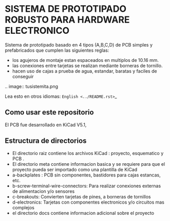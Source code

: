 
# SISTEMA DE PROTOTIPADO ROBUSTO PARA HARDWARE ELECTRONICO

Sistema de prototipado basado en 4 tipos (A,B,C,D) de PCB simples y prefabricados que cumplen las siguientes reglas:

* los agujeros de montaje estan espaceados en multiplos de 10.16 mm.
* las conexiones entre tarjetas se realizan mediante borneras de tornillo.
* hacen uso de cajas a prueba de agua, estandar, baratas y faciles de conseguir

.. image:: tusistemita.png

Lea esto en otros idiomas: `English <../README.rst>`_

## Como usar este repositorio

El PCB fue desarrollado en  KiCad V5.1,


## Estructura de directorios

* El directorio raiz contiene los archivos KiCad : proyecto, esquematico y PCB .
* El directorio meta contiene informacion basica y se requiere para que el proyecto pueda ser importado como una plantilla de KiCad 
* a-backplates :  PCB sin componentes, bastidores para cajas estancas, etc.
* b-screw-terminal-wire-connectors: Para realizar conexiones externas de alimentacion y/o sensores
* c-breakouts: Convierten tarjetas de pines, a borneras de tornillos
* d-electronics: Tarjetas con componentes electronicos y/o circuitos mas complejos
* el directorio docs contiene informacion adicional sobre el proyecto

